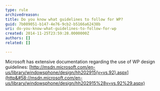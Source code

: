 ```yaml
---
type: rule
archivedreason: 
title: Do you know what guidelines to follow for WP?
guid: 7b089051-b147-4e76-9cb2-b5166a62438b
uri: do-you-know-what-guidelines-to-follow-for-wp
created: 2014-11-25T23:59:28.0000000Z
authors: []
related: []

---
```


Microsoft has extensive documentation regarding the use of WP design guidelines: [http://msdn.microsoft.com/en-us/library/windowsphone/design/hh202915(v=vs.92).aspx](http&#58;//msdn.microsoft.com/en-us/library/windowsphone/design/hh202915%28v=vs.92%29.aspx)

<!--endintro-->
